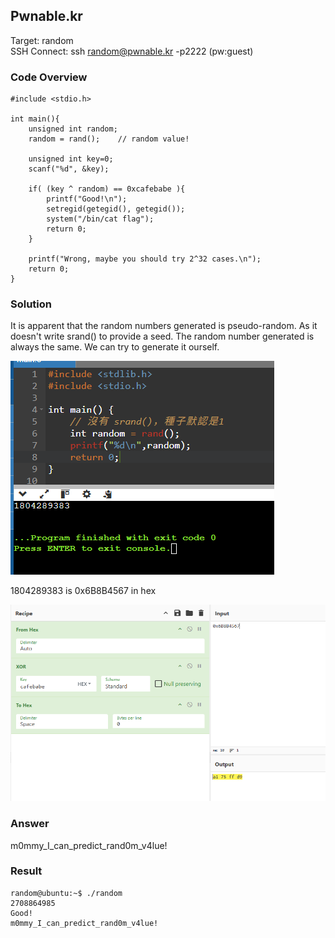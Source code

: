 ## Pwnable.kr
Target: random <br>
SSH Connect: ssh random@pwnable.kr -p2222 (pw:guest)

### Code Overview
```
#include <stdio.h>

int main(){
	unsigned int random;
	random = rand();	// random value!

	unsigned int key=0;
	scanf("%d", &key);

	if( (key ^ random) == 0xcafebabe ){
		printf("Good!\n");
		setregid(getegid(), getegid());
		system("/bin/cat flag");
		return 0;
	}

	printf("Wrong, maybe you should try 2^32 cases.\n");
	return 0;
}

```

### Solution
It is apparent that the random numbers generated is pseudo-random. As it doesn't write srand() to provide a seed.
The random number generated is always the same. We can try to generate it ourself.

![alt text](image.png)

1804289383 is 0x6B8B4567 in hex

![alt text](image-1.png)



### Answer
m0mmy_I_can_predict_rand0m_v4lue!

### Result
```
random@ubuntu:~$ ./random
2708864985
Good!
m0mmy_I_can_predict_rand0m_v4lue!


```
